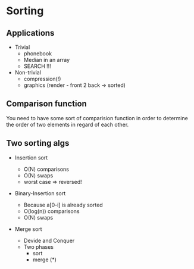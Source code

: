 # Sorting

## Applications
 - Trivial
   - phonebook
   - Median in an array
   - SEARCH !!!
 - Non-trivial
   - compression(!)
   - graphics (render - front 2 back -> sorted)


## Comparison function

You need to have some sort of comparision function in order to determine the order of two elements in regard of each other.

## Two sorting algs

* Insertion sort
  - O(N) comparisons
  - O(N) swaps
  - worst case => reversed!

* Binary-Insertion sort
  - Because a[0-i] is already sorted
  - O(log(n)) comparisons
  - O(N) swaps

* Merge sort
  - Devide and Conquer
  - Two phases
    - sort
    - merge (*)